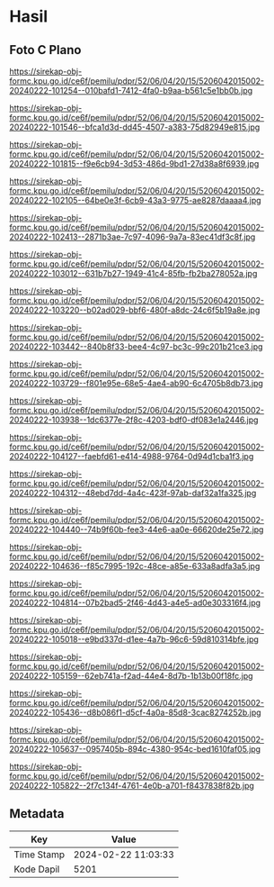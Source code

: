 # Hasil

## Foto C Plano

https://sirekap-obj-formc.kpu.go.id/ce6f/pemilu/pdpr/52/06/04/20/15/5206042015002-20240222-101254--010bafd1-7412-4fa0-b9aa-b561c5e1bb0b.jpg

https://sirekap-obj-formc.kpu.go.id/ce6f/pemilu/pdpr/52/06/04/20/15/5206042015002-20240222-101546--bfca1d3d-dd45-4507-a383-75d82949e815.jpg

https://sirekap-obj-formc.kpu.go.id/ce6f/pemilu/pdpr/52/06/04/20/15/5206042015002-20240222-101815--f9e6cb94-3d53-486d-9bd1-27d38a8f6939.jpg

https://sirekap-obj-formc.kpu.go.id/ce6f/pemilu/pdpr/52/06/04/20/15/5206042015002-20240222-102105--64be0e3f-6cb9-43a3-9775-ae8287daaaa4.jpg

https://sirekap-obj-formc.kpu.go.id/ce6f/pemilu/pdpr/52/06/04/20/15/5206042015002-20240222-102413--2871b3ae-7c97-4096-9a7a-83ec41df3c8f.jpg

https://sirekap-obj-formc.kpu.go.id/ce6f/pemilu/pdpr/52/06/04/20/15/5206042015002-20240222-103012--631b7b27-1949-41c4-85fb-fb2ba278052a.jpg

https://sirekap-obj-formc.kpu.go.id/ce6f/pemilu/pdpr/52/06/04/20/15/5206042015002-20240222-103220--b02ad029-bbf6-480f-a8dc-24c6f5b19a8e.jpg

https://sirekap-obj-formc.kpu.go.id/ce6f/pemilu/pdpr/52/06/04/20/15/5206042015002-20240222-103442--840b8f33-bee4-4c97-bc3c-99c201b21ce3.jpg

https://sirekap-obj-formc.kpu.go.id/ce6f/pemilu/pdpr/52/06/04/20/15/5206042015002-20240222-103729--f801e95e-68e5-4ae4-ab90-6c4705b8db73.jpg

https://sirekap-obj-formc.kpu.go.id/ce6f/pemilu/pdpr/52/06/04/20/15/5206042015002-20240222-103938--1dc6377e-2f8c-4203-bdf0-df083e1a2446.jpg

https://sirekap-obj-formc.kpu.go.id/ce6f/pemilu/pdpr/52/06/04/20/15/5206042015002-20240222-104127--faebfd61-e414-4988-9764-0d94d1cba1f3.jpg

https://sirekap-obj-formc.kpu.go.id/ce6f/pemilu/pdpr/52/06/04/20/15/5206042015002-20240222-104312--48ebd7dd-4a4c-423f-97ab-daf32a1fa325.jpg

https://sirekap-obj-formc.kpu.go.id/ce6f/pemilu/pdpr/52/06/04/20/15/5206042015002-20240222-104440--74b9f60b-fee3-44e6-aa0e-66620de25e72.jpg

https://sirekap-obj-formc.kpu.go.id/ce6f/pemilu/pdpr/52/06/04/20/15/5206042015002-20240222-104636--f85c7995-192c-48ce-a85e-633a8adfa3a5.jpg

https://sirekap-obj-formc.kpu.go.id/ce6f/pemilu/pdpr/52/06/04/20/15/5206042015002-20240222-104814--07b2bad5-2f46-4d43-a4e5-ad0e303316f4.jpg

https://sirekap-obj-formc.kpu.go.id/ce6f/pemilu/pdpr/52/06/04/20/15/5206042015002-20240222-105018--e9bd337d-d1ee-4a7b-96c6-59d810314bfe.jpg

https://sirekap-obj-formc.kpu.go.id/ce6f/pemilu/pdpr/52/06/04/20/15/5206042015002-20240222-105159--62eb741a-f2ad-44e4-8d7b-1b13b00f18fc.jpg

https://sirekap-obj-formc.kpu.go.id/ce6f/pemilu/pdpr/52/06/04/20/15/5206042015002-20240222-105436--d8b086f1-d5cf-4a0a-85d8-3cac8274252b.jpg

https://sirekap-obj-formc.kpu.go.id/ce6f/pemilu/pdpr/52/06/04/20/15/5206042015002-20240222-105637--0957405b-894c-4380-954c-bed1610faf05.jpg

https://sirekap-obj-formc.kpu.go.id/ce6f/pemilu/pdpr/52/06/04/20/15/5206042015002-20240222-105822--2f7c134f-4761-4e0b-a701-f8437838f82b.jpg


## Metadata

| Key        | Value               |
| ---------- | ------------------- |
| Time Stamp | 2024-02-22 11:03:33 |
| Kode Dapil | 5201                |



